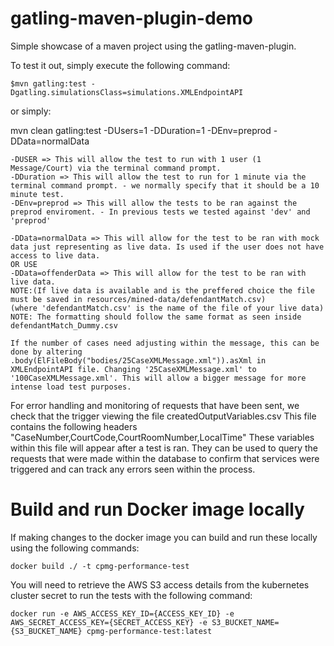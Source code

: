gatling-maven-plugin-demo
=========================

Simple showcase of a maven project using the gatling-maven-plugin.

To test it out, simply execute the following command:

    $mvn gatling:test -Dgatling.simulationsClass=simulations.XMLEndpointAPI

or simply:

 mvn clean gatling:test -DUsers=1 -DDuration=1 -DEnv=preprod -DData=normalData

    
    -DUSER => This will allow the test to run with 1 user (1 Message/Court) via the terminal command prompt. 
    -DDuration => This will allow the test to run for 1 minute via the terminal command prompt. - we normally specify that it should be a 10 minute test.
    -DEnv=preprod => This will allow the tests to be ran against the preprod enviroment. - In previous tests we tested against 'dev' and 'preprod' 
    
    -DData=normalData => This will allow for the test to be ran with mock data just representing as live data. Is used if the user does not have access to live data.
    OR USE
    -DData=offenderData => This will allow for the test to be ran with live data. 
    NOTE:(If live data is available and is the preffered choice the file must be saved in resources/mined-data/defendantMatch.csv)
    (where 'defendantMatch.csv' is the name of the file of your live data)
    NOTE: The formatting should follow the same format as seen inside defendantMatch_Dummy.csv 
    
    If the number of cases need adjusting within the message, this can be done by altering .body(ElFileBody("bodies/25CaseXMLMessage.xml")).asXml in XMLEndpointAPI file. Changing '25CaseXMLMessage.xml' to '100CaseXMLMessage.xml'. This will allow a bigger message for more intense load test purposes. 


 For error handling and monitoring of requests that have been sent, we check that the trigger viewing the file createdOutputVariables.csv 
 This file contains the following headers "CaseNumber,CourtCode,CourtRoomNumber,LocalTime"
 These variables within this file will appear after a test is ran. 
 They can be used to query the requests that were made within the database to confirm that services were triggered and can track any errors seen within the process.
  
# Build and run Docker image locally

If making changes to the docker image you can build and run these locally using the following commands:

`docker build ./ -t cpmg-performance-test`

You will need to retrieve the AWS S3 access details from the kubernetes cluster secret to run the tests with the following command:

`docker run -e AWS_ACCESS_KEY_ID={ACCESS_KEY_ID} -e AWS_SECRET_ACCESS_KEY={SECRET_ACCESS_KEY} -e S3_BUCKET_NAME={S3_BUCKET_NAME} cpmg-performance-test:latest`
